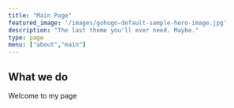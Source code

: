```yaml
---
title: "Main Page"
featured_image: '/images/gohugo-default-sample-hero-image.jpg'
description: "The last theme you'll ever need. Maybe."
type: page
menu: ["about","main"]
---
```

 

 ## What we do
 Welcome to my page
